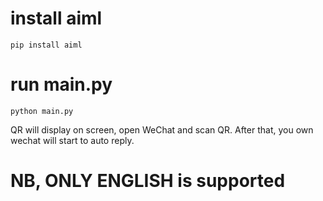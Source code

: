 # install aiml
`pip install aiml`

# run main.py
`python main.py`

QR will display on screen, open WeChat and scan QR. After that, you own wechat will start to auto reply.

# NB, ONLY ENGLISH is supported 
